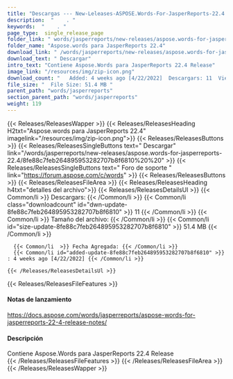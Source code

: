 ```yaml
---
title: "Descargas --- New-Leleases-ASPOSE.Words-For-JasperReports-22.4." 
description:  "    . " 
keywords:  "    . " 
page_type:  single_release_page
folder_link: " words/jasperreports/new-releases/aspose.words-for-jasperreports-22.4/"
folder_name: "Aspose.words para JasperReports 22.4"
download_link: " /words/jasperreports/new-releases/aspose.words-for-jasperreports-22.4/8fe88c7feb264895953282707b8f6810"
download_text: " Descargar"
intro_text: "Contiene Aspose.Words para JasperReports 22.4 Release"
image_link: "/resources/img/zip-icon.png"
download_count: "   Added: 4 weeks ago [4/22/2022]  Descargars: 11  Views: 30"
file_size: "  File Size: 51.4 MB "
parent_path: "words/jasperreports"
section_parent_path: "words/jasperreports"
weight: 119
---
```


{{< Releases/ReleasesWapper >}}
  {{< Releases/ReleasesHeading H2txt="Aspose.words para JasperReports 22.4" imagelink="/resources/img/zip-icon.png">}}
  {{< Releases/ReleasesButtons >}}
    {{< Releases/ReleasesSingleButtons text=" Descargar" link="/words/jasperreports/new-releases/aspose.words-for-jasperreports-22.4/8fe88c7feb264895953282707b8f6810%20%20" >}}
    {{< Releases/ReleasesSingleButtons text=" Foro de soporte " link="https://forum.aspose.com/c/words" >}}
  {{< Releases/ReleasesButtons >}}
  {{< Releases/ReleasesFileArea >}}
    {{< Releases/ReleasesHeading h4txt="detalles del archivo">}}
    {{< Releases/ReleasesDetailsUl >}}
            {{< Common/li  >}} Descargars: {{< /Common/li >}} 
      {{< Common/li class="downloadcount" id="dwn-update-8fe88c7feb264895953282707b8f6810" >}} 11 {{< /Common/li >}} 
      {{< Common/li  >}} Tamaño del archivo: {{< /Common/li >}} 
      {{< Common/li id="size-update-8fe88c7feb264895953282707b8f6810" >}} 51.4 MB {{< /Common/li >}} 


      {{< Common/li  >}} Fecha Agregada: {{< /Common/li >}} 
      {{< Common/li id="added-update-8fe88c7feb264895953282707b8f6810" >}} : 4 weeks ago [4/22/2022] {{< /Common/li >}} 

    {{< /Releases/ReleasesDetailsUl >}}

  {{< Releases/ReleasesFileFeatures >}}
      <h4>Notas de lanzamiento</h4><div><a href="https://docs.aspose.com/words/jasperreports/aspose-words-for-jasperreports-22-4-release-notes/">https://docs.aspose.com/words/jasperreports/aspose-words-for-jasperreports-22-4-release-notes/</a></div><h4>Descripción</h4><div class="HTMLDescription">Contiene Aspose.Words para JasperReports 22.4 Release</div>
  {{< /Releases/ReleasesFileFeatures >}}
 {{< /Releases/ReleasesFileArea >}}
{{< /Releases/ReleasesWapper >}}



